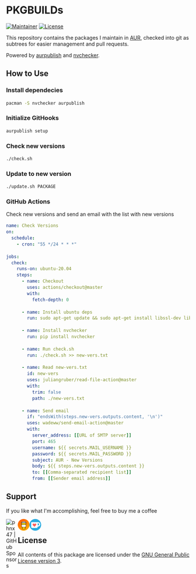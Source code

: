 [github]: https://github.com/sponsors/phnx47
[bmac]: https://www.buymeacoffee.com/phnx47
[ko-fi]: https://ko-fi.com/phnx47

# PKGBUILDs

[![Maintainer](https://img.shields.io/static/v1?style=flat-square&label=AUR&message=phnx47&color=blue)](https://aur.archlinux.org/packages?SeB=M&K=phnx47)
[![License](https://img.shields.io/github/license/phnx47/PKGBUILDs?style=flat-square&label=License)](LICENSE)

This repository contains the packages I maintain in [AUR](https://aur.archlinux.org/packages?SeB=M&K=phnx47), checked into git as subtrees for easier management and pull requests.

Powered by [aurpublish](https://github.com/eli-schwartz/aurpublish) and [nvchecker](https://github.com/lilydjwg/nvchecker).

## How to Use

### Install dependecies

```sh
pacman -S nvchecker aurpublish
```

### Initialize GitHooks

```sh
aurpublish setup
```

### Check new versions

```sh
./check.sh
```

### Update to new version

```sh
./update.sh PACKAGE
```

### GitHub Actions

Check new versions and send an email with the list with new versions

```yml
name: Check Versions
on:
  schedule:
    - cron: "55 */24 * * *"

jobs:
  check:
    runs-on: ubuntu-20.04
    steps:
      - name: Checkout
        uses: actions/checkout@master
        with:
          fetch-depth: 0

      - name: Install ubuntu deps
        run: sudo apt-get update && sudo apt-get install libssl-dev libcurl4-openssl-dev

      - name: Install nvchecker
        run: pip install nvchecker

      - name: Run check.sh
        run: ./check.sh >> new-vers.txt

      - name: Read new-vers.txt
        id: new-vers
        uses: juliangruber/read-file-action@master
        with:
          trim: false
          path: ./new-vers.txt

      - name: Send email
        if: "endsWith(steps.new-vers.outputs.content, '\n')"
        uses: wadeww/send-email-action@master
        with:
          server_address: [[URL of SMTP server]]
          port: 465
          username: ${{ secrets.MAIL_USERNAME }}
          password: ${{ secrets.MAIL_PASSWORD }}
          subject: AUR - New Versions
          body: ${{ steps.new-vers.outputs.content }}
          to: [[Comma-separated recipient list]]
          from: [[Sender email address]]
```

## Support

If you like what I'm accomplishing, feel free to buy me a coffee

[<img align="left" alt="phnx47 | GitHub Sponsors" width="32px" src="https://raw.githubusercontent.com/phnx47/files/master/button-sponsors/github0.svg" />][github]
[<img align="left" alt="phnx47 | Buy Me a Coffee" width="32px" src="https://raw.githubusercontent.com/phnx47/files/master/button-sponsors/bmac0.png" />][bmac]
[<img align="left" alt="phnx47 | Kofi" width="32px" src="https://raw.githubusercontent.com/phnx47/files/master/button-sponsors/kofi0.png" />][ko-fi]

&nbsp; 

## License

All contents of this package are licensed under the [GNU General Public License version 3](https://opensource.org/licenses/GPL-3.0).
